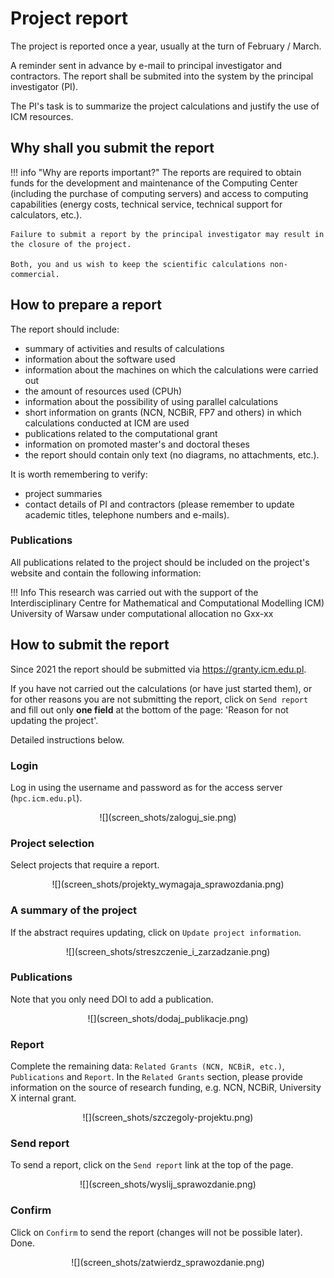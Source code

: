 # Project report

The project is reported once a year, usually at the turn of February / March.

A reminder sent in advance by e-mail to principal investigator and contractors.
The report shall be submited into the system by the principal investigator (PI).

The PI's task is to summarize the project calculations and justify the use of ICM resources.

## Why shall you submit the report

!!! info "Why are reports important?"
    The reports are required to obtain funds for the development and maintenance of the Computing Center (including the purchase of computing servers) and access to computing capabilities (energy costs, technical service, technical support for calculators, etc.).

    Failure to submit a report by the principal investigator may result in the closure of the project.

    Both, you and us wish to keep the scientific calculations non-commercial.

## How to prepare a report

The report should include:

- summary of activities and results of calculations
- information about the software used
- information about the machines on which the calculations were carried out
- the amount of resources used (CPUh)
- information about the possibility of using parallel calculations
- short information on grants (NCN, NCBiR, FP7 and others) in which calculations conducted at ICM are used
- publications related to the computational grant
- information on promoted master's and doctoral theses
- the report should contain only text (no diagrams, no attachments, etc.).

It is worth remembering to verify:

- project summaries
- contact details of PI and contractors (please remember to update academic titles, telephone numbers and e-mails).

### Publications

All publications related to the project should be
included on the project's website and contain the following information:

!!! Info
    This research was carried out with the support of the
    Interdisciplinary Centre for Mathematical and Computational Modelling
    ICM) University of Warsaw under computational allocation no Gxx-xx

## How to submit the report

Since 2021 the report should be submitted via <https://granty.icm.edu.pl>.

If you have not carried out the calculations (or have just started them), or for other reasons you are not submitting the report, click on `Send report` and fill out only **one field** at the bottom of the page: 'Reason for not updating the project'.

Detailed instructions below.

### Login

Log in using the username and password as for the access server (`hpc.icm.edu.pl`).

<center> ![](screen_shots/zaloguj_sie.png) </center>

### Project selection

Select projects that require a report.

<center> ![](screen_shots/projekty_wymagaja_sprawozdania.png) </center>

### A summary of the project

If the abstract requires updating, click on `Update project information`.

<center> ![](screen_shots/streszczenie_i_zarzadzanie.png) </center>

### Publications

Note that you only need DOI to add a publication.

<center> ![](screen_shots/dodaj_publikacje.png) </center>

### Report

Complete the remaining data: `Related Grants (NCN, NCBiR, etc.)`, `Publications` and `Report`.
In the `Related Grants` section, please provide information on the source of research funding, e.g. NCN, NCBiR, University X internal grant.

<center> ![](screen_shots/szczegoly-projektu.png) </center>

### Send report

To send a report, click on the `Send report` link at the top of the page.

<center> ![](screen_shots/wyslij_sprawozdanie.png) </center>

### Confirm

Click on `Confirm` to send the report (changes will not be possible later). Done.

<center> ![](screen_shots/zatwierdz_sprawozdanie.png) </center>
